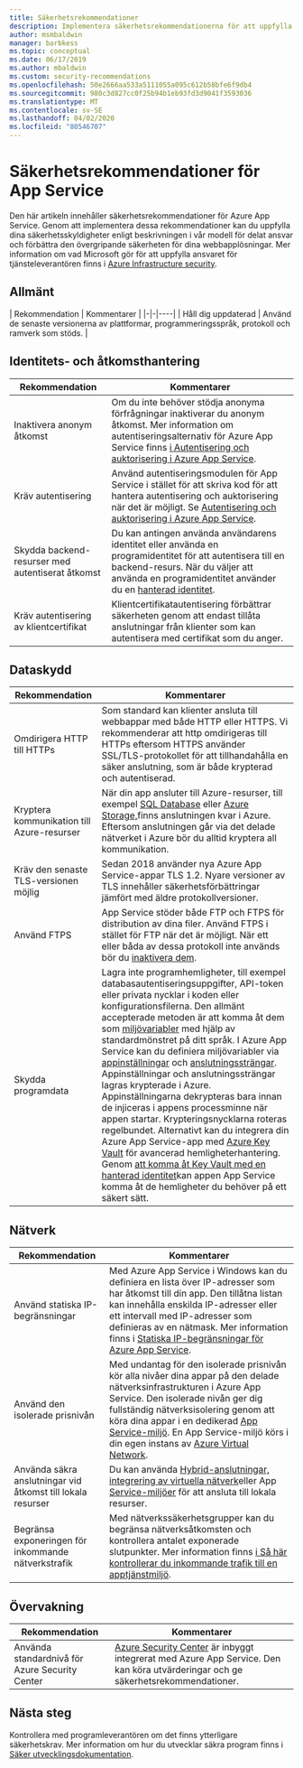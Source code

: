 ```yaml
---
title: Säkerhetsrekommendationer
description: Implementera säkerhetsrekommendationerna för att uppfylla dina säkerhetsskyldigheter enligt vår modell för delat ansvar. Förbättra säkerheten för din app.
author: msmbaldwin
manager: barbkess
ms.topic: conceptual
ms.date: 06/17/2019
ms.author: mbaldwin
ms.custom: security-recommendations
ms.openlocfilehash: 50e2666aa533a5111055a095c612b58bfe6f9db4
ms.sourcegitcommit: 980c3d827cc0f25b94b1eb93fd3d9041f3593036
ms.translationtype: MT
ms.contentlocale: sv-SE
ms.lasthandoff: 04/02/2020
ms.locfileid: "80546707"
---
```

# <a name="security-recommendations-for-app-service"></a>Säkerhetsrekommendationer för App Service

Den här artikeln innehåller säkerhetsrekommendationer för Azure App Service. Genom att implementera dessa rekommendationer kan du uppfylla dina säkerhetsskyldigheter enligt beskrivningen i vår modell för delat ansvar och förbättra den övergripande säkerheten för dina webbapplösningar. Mer information om vad Microsoft gör för att uppfylla ansvaret för tjänsteleverantören finns i [Azure Infrastructure security](../security/fundamentals/infrastructure.md).

## <a name="general"></a>Allmänt

| Rekommendation | Kommentarer |
|-|-|----|
| Håll dig uppdaterad | Använd de senaste versionerna av plattformar, programmeringsspråk, protokoll och ramverk som stöds. |

## <a name="identity-and-access-management"></a>Identitets- och åtkomsthantering

| Rekommendation | Kommentarer |
|-|----|
| Inaktivera anonym åtkomst | Om du inte behöver stödja anonyma förfrågningar inaktiverar du anonym åtkomst. Mer information om autentiseringsalternativ för Azure App Service finns [i Autentisering och auktorisering i Azure App Service](overview-authentication-authorization.md).|
| Kräv autentisering | Använd autentiseringsmodulen för App Service i stället för att skriva kod för att hantera autentisering och auktorisering när det är möjligt. Se [Autentisering och auktorisering i Azure App Service](overview-authentication-authorization.md). |
| Skydda backend-resurser med autentiserat åtkomst | Du kan antingen använda användarens identitet eller använda en programidentitet för att autentisera till en backend-resurs. När du väljer att använda en programidentitet använder du en [hanterad identitet](overview-managed-identity.md).
| Kräv autentisering av klientcertifikat | Klientcertifikatautentisering förbättrar säkerheten genom att endast tillåta anslutningar från klienter som kan autentisera med certifikat som du anger. |

## <a name="data-protection"></a>Dataskydd

| Rekommendation | Kommentarer |
|-|-|
| Omdirigera HTTP till HTTPs | Som standard kan klienter ansluta till webbappar med både HTTP eller HTTPS. Vi rekommenderar att http omdirigeras till HTTPs eftersom HTTPS använder SSL/TLS-protokollet för att tillhandahålla en säker anslutning, som är både krypterad och autentiserad. |
| Kryptera kommunikation till Azure-resurser | När din app ansluter till Azure-resurser, till exempel [SQL Database](https://azure.microsoft.com/services/sql-database/) eller [Azure Storage,](/azure/storage/)finns anslutningen kvar i Azure. Eftersom anslutningen går via det delade nätverket i Azure bör du alltid kryptera all kommunikation. |
| Kräv den senaste TLS-versionen möjlig | Sedan 2018 använder nya Azure App Service-appar TLS 1.2. Nyare versioner av TLS innehåller säkerhetsförbättringar jämfört med äldre protokollversioner. |
| Använd FTPS | App Service stöder både FTP och FTPS för distribution av dina filer. Använd FTPS i stället för FTP när det är möjligt. När ett eller båda av dessa protokoll inte används bör du [inaktivera dem](deploy-ftp.md#enforce-ftps). |
| Skydda programdata | Lagra inte programhemligheter, till exempel databasautentiseringsuppgifter, API-token eller privata nycklar i koden eller konfigurationsfilerna. Den allmänt accepterade metoden är att komma åt dem som [miljövariabler](https://wikipedia.org/wiki/Environment_variable) med hjälp av standardmönstret på ditt språk. I Azure App Service kan du definiera miljövariabler via [appinställningar](web-sites-configure.md) och [anslutningssträngar](web-sites-configure.md). Appinställningar och anslutningssträngar lagras krypterade i Azure. Appinställningarna dekrypteras bara innan de injiceras i appens processminne när appen startar. Krypteringsnycklarna roteras regelbundet. Alternativt kan du integrera din Azure App Service-app med [Azure Key Vault](/azure/key-vault/) för avancerad hemligheterhantering. Genom [att komma åt Key Vault med en hanterad identitet](../key-vault/tutorial-web-application-keyvault.md)kan appen App Service komma åt de hemligheter du behöver på ett säkert sätt. |

## <a name="networking"></a>Nätverk

| Rekommendation | Kommentarer |
|-|-|
| Använd statiska IP-begränsningar | Med Azure App Service i Windows kan du definiera en lista över IP-adresser som har åtkomst till din app. Den tillåtna listan kan innehålla enskilda IP-adresser eller ett intervall med IP-adresser som definieras av en nätmask. Mer information finns i [Statiska IP-begränsningar för Azure App Service](app-service-ip-restrictions.md).  |
| Använd den isolerade prisnivån | Med undantag för den isolerade prisnivån kör alla nivåer dina appar på den delade nätverksinfrastrukturen i Azure App Service. Den isolerade nivån ger dig fullständig nätverksisolering genom att köra dina appar i en dedikerad [App Service-miljö](environment/intro.md). En App Service-miljö körs i din egen instans av [Azure Virtual Network](/azure/virtual-network/).|
| Använda säkra anslutningar vid åtkomst till lokala resurser | Du kan använda [Hybrid-anslutningar,](app-service-hybrid-connections.md) [integrering av virtuella nätverk](web-sites-integrate-with-vnet.md)eller App [Service-miljöer](environment/intro.md) för att ansluta till lokala resurser. |
| Begränsa exponeringen för inkommande nätverkstrafik | Med nätverkssäkerhetsgrupper kan du begränsa nätverksåtkomsten och kontrollera antalet exponerade slutpunkter. Mer information finns [i Så här kontrollerar du inkommande trafik till en apptjänstmiljö](environment/app-service-app-service-environment-control-inbound-traffic.md). |

## <a name="monitoring"></a>Övervakning

| Rekommendation | Kommentarer |
|-|-|
|Använda standardnivå för Azure Security Center | [Azure Security Center](../security-center/security-center-app-services.md) är inbyggt integrerat med Azure App Service. Den kan köra utvärderingar och ge säkerhetsrekommendationer. |

## <a name="next-steps"></a>Nästa steg

Kontrollera med programleverantören om det finns ytterligare säkerhetskrav. Mer information om hur du utvecklar säkra program finns i [Säker utvecklingsdokumentation](../security/fundamentals/abstract-develop-secure-apps.md).
